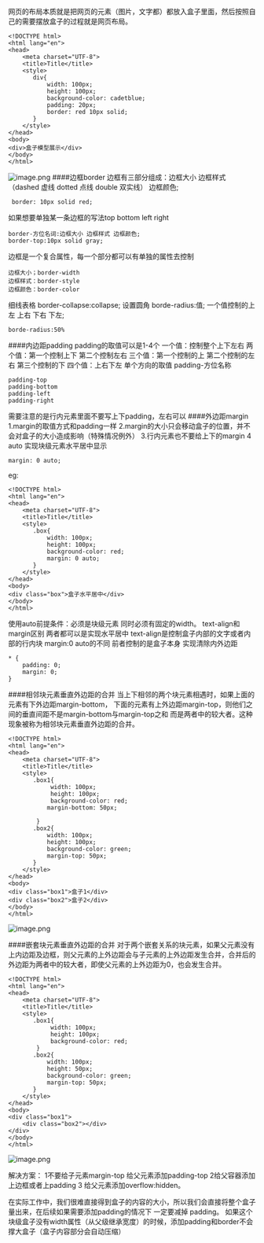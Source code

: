 网页的布局本质就是把网页的元素（图片，文字都）都放入盒子里面，然后按照自己的需要摆放盒子的过程就是网页布局。

```
<!DOCTYPE html>
<html lang="en">
<head>
    <meta charset="UTF-8">
    <title>Title</title>
    <style>
       div{
           width: 100px;
           height: 100px;
           background-color: cadetblue;
           padding: 20px;
           border: red 10px solid;
       }
    </style>
</head>
<body>
<div>盒子模型展示</div>
</body>
</html>
```
![image.png](https://upload-images.jianshu.io/upload_images/143845-83967988433a6f72.png?imageMogr2/auto-orient/strip%7CimageView2/2/w/1240)
####边框border
 边框有三部分组成：边框大小  边框样式（dashed 虚线 dotted 点线 double 双实线） 边框颜色;
```
 border: 10px solid red;
```
如果想要单独某一条边框的写法top bottom left right
```
border-方位名词:边框大小 边框样式 边框颜色;
border-top:10px solid gray;
```
边框是一个复合属性，每一个部分都可以有单独的属性去控制
```
边框大小；border-width
边框样式：border-style
边框颜色：border-color
```
细线表格 
border-collapse:collapse;
设置圆角
borde-radius:值; 一个值控制的上左 上右 下右 下左;
```
borde-radius:50%
```
####内边距padding
padding的取值可以是1-4个
一个值：控制整个上下左右
两个值：第一个控制上下  第二个控制左右
三个值：第一个控制的上 第二个控制的左右 第三个控制的下
四个值：上右下左
单个方向的取值 padding-方位名称
```
padding-top
padding-bottom
padding-left
padding-right
```
需要注意的是行内元素里面不要写上下padding，左右可以
####外边距margin
1.margin的取值方式和padding一样
2.margin的大小只会移动盒子的位置，并不会对盒子的大小造成影响（特殊情况例外）
3.行内元素也不要给上下的margin
4 auto 实现块级元素水平居中显示
```
margin: 0 auto;
```
eg:
```
<!DOCTYPE html>
<html lang="en">
<head>
    <meta charset="UTF-8">
    <title>Title</title>
    <style>
       .box{
           width: 100px;
           height: 100px;
           background-color: red;
           margin: 0 auto;
       }
    </style>
</head>
<body>
<div class="box">盒子水平居中</div>
</body>
</html>
```
使用auto前提条件：必须是块级元素 同时必须有固定的width。
text-align和margin区别
两者都可以是实现水平居中
text-align是控制盒子内部的文字或者内部的行内块 
margin:0 auto的不同 前者控制的是盒子本身
实现清除内外边距
```
* { 
    padding: 0;
    margin: 0; 
}
```
####相邻块元素垂直外边距的合并
当上下相邻的两个块元素相遇时，如果上面的元素有下外边距margin-bottom，
下面的元素有上外边距margin-top，则他们之间的垂直间距不是margin-bottom与margin-top之和
而是两者中的较大者。这种现象被称为相邻块元素垂直外边距的合并。
```
<!DOCTYPE html>
<html lang="en">
<head>
    <meta charset="UTF-8">
    <title>Title</title>
    <style>
       .box1{
            width: 100px;
            height: 100px;
            background-color: red;
           margin-bottom: 50px;

        }
       .box2{
           width: 100px;
           height: 100px;
           background-color: green;
           margin-top: 50px;
       }
    </style>
</head>
<body>
<div class="box1">盒子1</div>
<div class="box2">盒子2</div>
</body>
</html>

```
![image.png](https://upload-images.jianshu.io/upload_images/143845-502d931146a2bc4c.png?imageMogr2/auto-orient/strip%7CimageView2/2/w/1240)

####嵌套块元素垂直外边距的合并
对于两个嵌套关系的块元素，如果父元素没有上内边距及边框，则父元素的上外边距会与子元素的上外边距发生合并，合并后的外边距为两者中的较大者，即使父元素的上外边距为0，也会发生合并。
```
<!DOCTYPE html>
<html lang="en">
<head>
    <meta charset="UTF-8">
    <title>Title</title>
    <style>
       .box1{
            width: 100px;
            height: 100px;
            background-color: red;
        }
       .box2{
           width: 100px;
           height: 50px;
           background-color: green;
           margin-top: 50px;
       }
    </style>
</head>
<body>
<div class="box1">
    <div class="box2"></div>
</div>
</body>
</html>
```
![image.png](https://upload-images.jianshu.io/upload_images/143845-43591aa6e1a1631a.png?imageMogr2/auto-orient/strip%7CimageView2/2/w/1240)

解决方案：
1不要给子元素margin-top 给父元素添加padding-top
2给父容器添加上边框或者上padding
3 给父元素添加overflow:hidden。

在实际工作中，我们很难直接得到盒子的内容的大小，所以我们会直接将整个盒子量出来，在后续如果需要添加padding的情况下 一定要减掉 padding。
如果这个块级盒子没有width属性（从父级继承宽度）的时候，添加padding和border不会撑大盒子（盒子内容部分会自动压缩）

